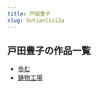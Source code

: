 ```yaml
---
title: 戸田豊子
slug: hutianlizi2a
---
```


## 戸田豊子の作品一覧

- [歩む](bumuuu-f45)
- [鋳物工場](zhuwugongchang-3e6)
